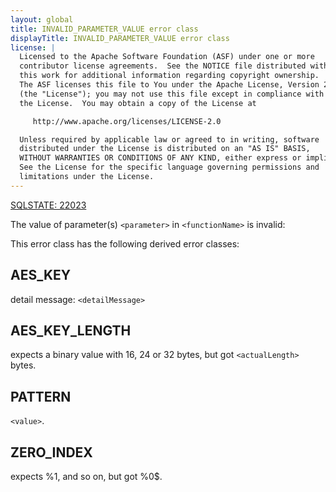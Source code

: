 ```yaml
---
layout: global
title: INVALID_PARAMETER_VALUE error class
displayTitle: INVALID_PARAMETER_VALUE error class
license: |
  Licensed to the Apache Software Foundation (ASF) under one or more
  contributor license agreements.  See the NOTICE file distributed with
  this work for additional information regarding copyright ownership.
  The ASF licenses this file to You under the Apache License, Version 2.0
  (the "License"); you may not use this file except in compliance with
  the License.  You may obtain a copy of the License at

     http://www.apache.org/licenses/LICENSE-2.0

  Unless required by applicable law or agreed to in writing, software
  distributed under the License is distributed on an "AS IS" BASIS,
  WITHOUT WARRANTIES OR CONDITIONS OF ANY KIND, either express or implied.
  See the License for the specific language governing permissions and
  limitations under the License.
---
```


[SQLSTATE: 22023](sql-error-conditions-sqlstates.html#class-22-data-exception)

The value of parameter(s) `<parameter>` in `<functionName>` is invalid:

This error class has the following derived error classes:

## AES_KEY

detail message: `<detailMessage>`

## AES_KEY_LENGTH

expects a binary value with 16, 24 or 32 bytes, but got `<actualLength>` bytes.

## PATTERN

`<value>`.

## ZERO_INDEX

expects %1$, %2$ and so on, but got %0$.


